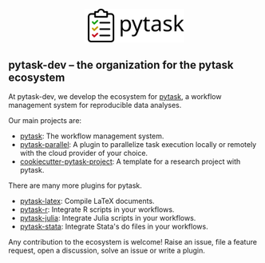 <p align="center">
  <picture>
    <img src="/assets/pytask_w_text.svg" width="200">
  </picture>
</p>

## pytask-dev – the organization for the pytask ecosystem

At pytask-dev, we develop the ecosystem for
[pytask](https://pytask-dev.readthedocs.io/en/stable), a workflow management system for
reproducible data analyses.

Our main projects are:

- [pytask](https://github.com/pytask-dev/pytask): The workflow management system.
- [pytask-parallel](https://github.com/pytask-dev/pytask-parallel): A plugin to
  parallelize task execution locally or remotely with the cloud provider of your choice.
- [cookiecutter-pytask-project](https://github.com/pytask-dev/cookiecutter-pytask-project):
  A template for a research project with pytask.

There are many more plugins for pytask.

- [pytask-latex](https://github.com/pytask-dev/pytask-latex): Compile LaTeX documents.
- [pytask-r](https://github.com/pytask-dev/pytask-r): Integrate R scripts in your
  workflows.
- [pytask-julia](https://github.com/pytask-dev/pytask-julia): Integrate Julia scripts in
  your workflows.
- [pytask-stata](https://github.com/pytask-dev/pytask-stata): Integrate Stata's do files
  in your workflows.

Any contribution to the ecosystem is welcome! Raise an issue, file a feature request,
open a discussion, solve an issue or write a plugin.
